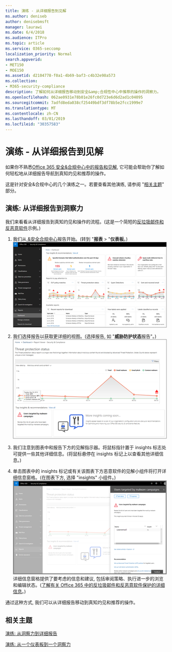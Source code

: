 ```yaml
---
title: 演练 - 从详细报告到见解
ms.author: deniseb
author: denisebmsft
manager: laurawi
ms.date: 6/4/2018
ms.audience: ITPro
ms.topic: article
ms.service: O365-seccomp
localization_priority: Normal
search.appverid:
- MET150
- MOE150
ms.assetid: d2104778-f0a1-4b69-baf3-c4b32e98a573
ms.collection:
- M365-security-compliance
description: 了解如何从详细报告移动到安全&amp;合规性中心中推荐的操作的洞察力。
ms.openlocfilehash: 062ae0931e78b01e26fc0d723e6d6d2ad1c04095
ms.sourcegitcommit: 7adfd8eda038cf25449bdf3df78b5e2fcc1999e7
ms.translationtype: MT
ms.contentlocale: zh-CN
ms.lasthandoff: 03/01/2019
ms.locfileid: "30357583"
---
```

# <a name="walkthrough---from-a-detailed-report-to-an-insight"></a>演练 - 从详细报告到见解

如果你不熟悉[Office 365 安全&amp;合规中心中的报告和见解](reports-and-insights-in-security-and-compliance.md), 它可能会帮助你了解如何轻松地从详细报告导航到真知灼见和推荐的操作。 
  
这是针对安全&amp;合规中心的几个演练之一。若要查看其他演练, 请参阅 "[相关主题](#related-topics)" 部分。 
  
## <a name="walkthrough-from-a-detailed-report-to-an-insight"></a>演练: 从详细报告到洞察力

我们来看看从详细报告到真知灼见和操作的流程。(这是一个简短的[反垃圾邮件和反恶意软件](anti-spam-and-anti-malware-protection.md)示例。) 
  
1. 我们从[ &amp;安全合规中心](https://protection.office.com)报告开始。(转到 "**报表** \> "**仪表板**。)<br/>![在安全&amp;合规性中心中, 转到\> "报告" 仪表板](media/68f3bb7c-b4f7-4cca-904b-478643a93c94.png)
  
2. 我们选择报告以获取更详细的视图。(选择报告, 如 "**威胁防护状态**报告"。)<br/>![显示见解的威胁防护状态报告](media/f47d7dbd-816a-47ba-b8db-53919fbed192.png)
  
3. 我们注意到图表中和报告下方的见解指示器。将鼠标指针置于 insights 标志处可提供一些其他详细信息。(将鼠标悬停在 insights 标记上以查看其他详细信息。)
    
4. 单击图表中的 insights 标记或有关该图表下方恶意软件的见解小组件将打开详细信息窗格。(在图表下方, 选择 "insights" 小组件。)<br/>![有关恶意软件的见解的详细信息](media/2c8bccc5-ca4e-4bb9-ad4c-55fcee0535b7.png)<br/>详细信息窗格提供了要考虑的信息和建议, 包括审阅策略、执行进一步的浏览和编辑状态。([了解有关 Office 365 中的反垃圾邮件和反恶意软件保护的详细信息](anti-spam-and-anti-malware-protection.md)。)
    
通过这种方式, 我们可以从详细报告移动到真知灼见和推荐的操作。 
  
## <a name="related-topics"></a>相关主题

[演练: 从洞察力到详细报告](from-an-insight-to-a-detailed-report.md)
  
[演练: 从一个仪表板到一个洞察力](from-a-dashboard-to-an-insight.md)
  

